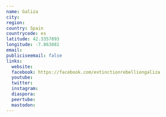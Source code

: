 ```yaml
---
name: Galiza
city:
region:
country: Spain
countrycode: es
latitude: 42.3357893
longitude: -7.863881
email:
publiciseemail: false
links:
  website:
  facebook: https://facebook.com/extinctionrebelliongaliza
  youtube:
  twitter:
  instagram:
  diaspora:
  peertube:
  mastodon:
---
```

